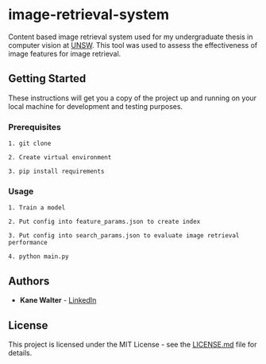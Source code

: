 # image-retrieval-system
Content based image retrieval system used for my undergraduate thesis in computer vision at [UNSW](https://www.engineering.unsw.edu.au/computer-science-engineering/). This tool was used to assess the effectiveness of image features for image retrieval.

## Getting Started

These instructions will get you a copy of the project up and running on your
local machine for development and testing purposes.

### Prerequisites

```
1. git clone

2. Create virtual environment

3. pip install requirements
```

### Usage

```
1. Train a model

2. Put config into feature_params.json to create index

3. Put config into search_params.json to evaluate image retrieval performance

4. python main.py
```

## Authors

* **Kane Walter** - [LinkedIn](https://www.linkedin.com/in/kanewalter/)

## License

This project is licensed under the MIT License - see the [LICENSE.md](LICENSE.md)
file for details.

